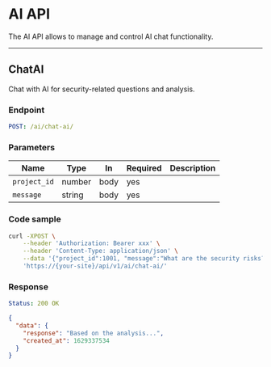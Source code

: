 # AI API

The AI API allows to manage and control AI chat functionality.

---

## ChatAI

Chat with AI for security-related questions and analysis.

### Endpoint

```yaml
POST: /ai/chat-ai/
```

### Parameters

| Name | Type | In | Required | Description |
| -------------- | ------ | ----- | -------- | ----------- |
| `project_id` | number | body | yes | |
| `message` | string | body | yes | |

### Code sample

```bash
curl -XPOST \
    --header 'Authorization: Bearer xxx' \
    --header 'Content-Type: application/json' \
    --data '{"project_id":1001, "message":"What are the security risks?"}' \
    'https://{your-site}/api/v1/ai/chat-ai/'
```

### Response

```yaml
Status: 200 OK
```

```json
{
  "data": {
    "response": "Based on the analysis...",
    "created_at": 1629337534
  }
}
```
